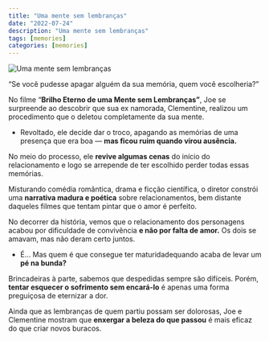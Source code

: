 ```yaml
---
title: "Uma mente sem lembranças"
date: "2022-07-24"
description: "Uma mente sem lembranças"
tags: [memories]
categories: [memories]
---
```


![Uma mente sem lembranças](https://i1.wp.com/i.gifer.com/M1l7.gif?resize=400,225)

“Se você pudesse apagar alguém da sua memória, quem você escolheria?”

No filme “**Brilho Eterno de uma Mente sem Lembranças”**, Joe se surpreende ao descobrir que sua ex namorada, Clementine, realizou um procedimento que o deletou completamente da sua mente.

-   Revoltado, ele decide dar o troco, apagando as memórias de uma presença que era boa — **mas ficou ruim quando virou ausência.**

No meio do processo, ele **revive algumas cenas** do início do relacionamento e logo se arrepende de ter escolhido perder todas essas memórias.

Misturando comédia romântica, drama e ficção científica, o diretor constrói uma **narrativa madura e poética** sobre relacionamentos, bem distante daqueles filmes que tentam pintar que o amor é perfeito.

No decorrer da história, vemos que o relacionamento dos personagens acabou por dificuldade de convivência **e não por falta de amor.** Os dois se amavam, mas não deram certo juntos.

-   É… Mas quem é que consegue ter maturidadequando acaba de levar um **pé na bunda?**

Brincadeiras à parte, sabemos que despedidas sempre são difíceis. Porém, **tentar esquecer o sofrimento sem encará-lo** é apenas uma forma preguiçosa de eternizar a dor.

Ainda que as lembranças de quem partiu possam ser dolorosas, Joe e Clementine mostram que **enxergar a beleza do que passou** é mais eficaz do que criar novos buracos.